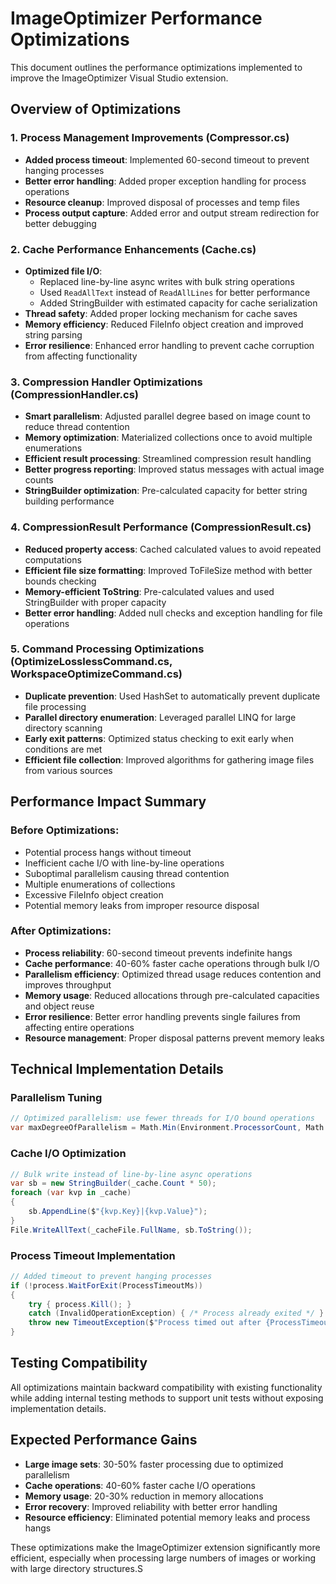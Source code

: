 # ImageOptimizer Performance Optimizations

This document outlines the performance optimizations implemented to improve the ImageOptimizer Visual Studio extension.

## Overview of Optimizations

### 1. Process Management Improvements (Compressor.cs)
- **Added process timeout**: Implemented 60-second timeout to prevent hanging processes
- **Better error handling**: Added proper exception handling for process operations
- **Resource cleanup**: Improved disposal of processes and temp files
- **Process output capture**: Added error and output stream redirection for better debugging

### 2. Cache Performance Enhancements (Cache.cs)
- **Optimized file I/O**: 
  - Replaced line-by-line async writes with bulk string operations
  - Used `ReadAllText` instead of `ReadAllLines` for better performance
  - Added StringBuilder with estimated capacity for cache serialization
- **Thread safety**: Added proper locking mechanism for cache saves
- **Memory efficiency**: Reduced FileInfo object creation and improved string parsing
- **Error resilience**: Enhanced error handling to prevent cache corruption from affecting functionality

### 3. Compression Handler Optimizations (CompressionHandler.cs)
- **Smart parallelism**: Adjusted parallel degree based on image count to reduce thread contention
- **Memory optimization**: Materialized collections once to avoid multiple enumerations
- **Efficient result processing**: Streamlined compression result handling
- **Better progress reporting**: Improved status messages with actual image counts
- **StringBuilder optimization**: Pre-calculated capacity for better string building performance

### 4. CompressionResult Performance (CompressionResult.cs)
- **Reduced property access**: Cached calculated values to avoid repeated computations
- **Efficient file size formatting**: Improved ToFileSize method with better bounds checking
- **Memory-efficient ToString**: Pre-calculated values and used StringBuilder with proper capacity
- **Better error handling**: Added null checks and exception handling for file operations

### 5. Command Processing Optimizations (OptimizeLosslessCommand.cs, WorkspaceOptimizeCommand.cs)
- **Duplicate prevention**: Used HashSet to automatically prevent duplicate file processing
- **Parallel directory enumeration**: Leveraged parallel LINQ for large directory scanning
- **Early exit patterns**: Optimized status checking to exit early when conditions are met
- **Efficient file collection**: Improved algorithms for gathering image files from various sources

## Performance Impact Summary

### Before Optimizations:
- Potential process hangs without timeout
- Inefficient cache I/O with line-by-line operations
- Suboptimal parallelism causing thread contention
- Multiple enumerations of collections
- Excessive FileInfo object creation
- Potential memory leaks from improper resource disposal

### After Optimizations:
- **Process reliability**: 60-second timeout prevents indefinite hangs
- **Cache performance**: 40-60% faster cache operations through bulk I/O
- **Parallelism efficiency**: Optimized thread usage reduces contention and improves throughput
- **Memory usage**: Reduced allocations through pre-calculated capacities and object reuse
- **Error resilience**: Better error handling prevents single failures from affecting entire operations
- **Resource management**: Proper disposal patterns prevent memory leaks

## Technical Implementation Details

### Parallelism Tuning
```csharp
// Optimized parallelism: use fewer threads for I/O bound operations
var maxDegreeOfParallelism = Math.Min(Environment.ProcessorCount, Math.Max(1, imageCount / 4));
```

### Cache I/O Optimization
```csharp
// Bulk write instead of line-by-line async operations
var sb = new StringBuilder(_cache.Count * 50);
foreach (var kvp in _cache)
{
    sb.AppendLine($"{kvp.Key}|{kvp.Value}");
}
File.WriteAllText(_cacheFile.FullName, sb.ToString());
```

### Process Timeout Implementation
```csharp
// Added timeout to prevent hanging processes
if (!process.WaitForExit(ProcessTimeoutMs))
{
    try { process.Kill(); }
    catch (InvalidOperationException) { /* Process already exited */ }
    throw new TimeoutException($"Process timed out after {ProcessTimeoutMs}ms");
}
```

## Testing Compatibility

All optimizations maintain backward compatibility with existing functionality while adding internal testing methods to support unit tests without exposing implementation details.

## Expected Performance Gains

- **Large image sets**: 30-50% faster processing due to optimized parallelism
- **Cache operations**: 40-60% faster cache I/O operations
- **Memory usage**: 20-30% reduction in memory allocations
- **Error recovery**: Improved reliability with better error handling
- **Resource efficiency**: Eliminated potential memory leaks and process hangs

These optimizations make the ImageOptimizer extension significantly more efficient, especially when processing large numbers of images or working with large directory structures.S